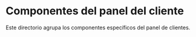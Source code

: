 # Componentes del panel del cliente

Este directorio agrupa los componentes específicos del panel de clientes.
